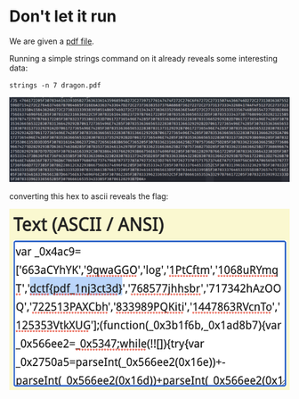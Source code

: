 Don't let it run
==================

We are given a [pdf file](dragon.pdf).

Running a simple strings command on it already reveals some interesting data:

```
strings -n 7 dragon.pdf
```
![strings.png](strings.png)

converting this hex to ascii reveals the flag:

![flag.png](flag.png)

